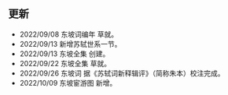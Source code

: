 ## 更新
- 2022/09/08 东坡词编年 草就。
- 2022/09/13 新增苏轼世系一节。
- 2022/09/13 东坡全集 创建。
- 2022/09/22 东坡全集 草就。
- 2022/09/26 东坡词 据《苏轼词新释辑评》（简称朱本）校注完成。
- 2022/10/09 东坡宦游图 新增。
